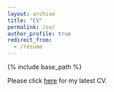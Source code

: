 ```yaml
---
layout: archive
title: "CV"
permalink: /cv/
author_profile: true
redirect_from:
  - /resume
---
```


{% include base_path %}

Please click [here](https://huangkaiyikatherine.github.io/home/files/CV.pdf) for my latest CV.

